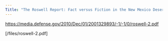 ```yaml
---
Title: "The Roswell Report: Fact versus Fiction in the New Mexico Desert"
---
```


https://media.defense.gov/2010/Dec/01/2001329893/-1/-1/0/roswell-2.pdf

[/files/roswell-2.pdf]